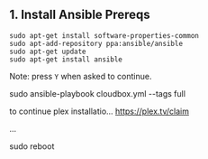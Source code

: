 ## 1. Install Ansible Prereqs ###

```
sudo apt-get install software-properties-common
sudo apt-add-repository ppa:ansible/ansible
sudo apt-get update
sudo apt-get install ansible
```

Note: press `Y` when asked to continue. 


sudo ansible-playbook cloudbox.yml --tags full



to continue plex installatio...
https://plex.tv/claim

...

sudo reboot